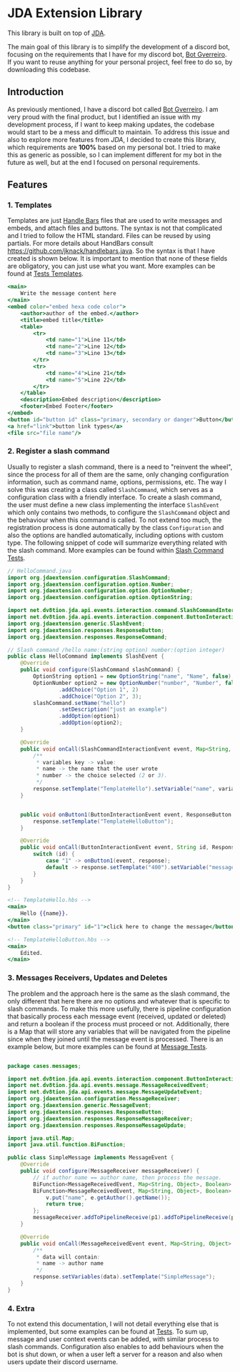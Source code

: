 # JDA Extension Library

This library is built on top of [JDA](https://github.com/discord-jda/JDA).

The main goal of this library is to simplify the development of a discord bot, focusing on the requirements that I have
for my discord bot, [Bot Gverreiro](https://github.com/JoseBambora/PersonalProjects/tree/main/BotDiscord). If you want 
to reuse anything for your personal project, feel free to do so, by downloading this codebase.

## Introduction

As previously mentioned, I have a discord bot called [Bot Gverreiro](https://github.com/JoseBambora/PersonalProjects/tree/main/BotDiscord).
I am very proud with the final product, but I identified an issue with my development process, if I want to keep making 
updates, the codebase would start to be a mess and difficult to maintain. To address this issue and also to explore more 
features from *JDA*, I decided to create this library, which requirements are **100%** based on my personal bot. 
I tried to make this as generic as possible, so I can implement different for my bot in the future as well, but at the 
end I focused on personal requirements. 

## Features

### 1. Templates

Templates are just [Handle Bars](https://handlebarsjs.com/) files that are used to write messages and embeds, and attach
files and buttons. The syntax is not that complicated and I tried to follow the HTML standard. Files can be reused by
using partials. For more details about HandBars consult https://github.com/jknack/handlebars.java.
So the syntax is that I have created is shown below. It is important to mention that none of these fields are obligatory,
you can just use what you want. More examples can be found at [Tests Templates](/src/test/resources/views).

```hbs
<main>
    Write the message content here
</main>
<embed color="embed hexa code color">
    <author>author of the embed.</author>
    <title>embed title</title>
    <table>
        <tr>
            <td name="1">Line 11</td>
            <td name="2">Line 12</td>
            <td name="3">Line 13</td>
        </tr>
        <tr>
            <td name="4">Line 21</td>
            <td name="5">Line 22</td>
        </tr>
    </table>
    <description>Embed description</description>
    <footer>Embed Footer</footer>
</embed>
<button id="button id" class="primary, secondary or danger">Button</button>
<a href="link">button link types</a>
<file src="file name"/>
```

### 2. Register a slash command

Usually to register a slash command, there is a need to "reinvent the wheel", since the process for all of them are the 
same, only changing configuration information, such as command name, options, permissions, etc. The way I solve this was
creating a class called `SlashCommand`, which serves as a configuration class with a friendly interface. To create a slash 
command, the user must define a new class implementing the interface `SlashEvent` which only contains two methods, to configure
the `SlashCommand` object and the behaviour when this command is called. To not extend too much, the registration process 
is done automatically by the class `Configuration` and also the options are handled automatically, including options with 
custom type. The following snippet of code will summarize everything related with the slash command. More examples can 
be found within [Slash Command Tests](src/test/java/cases/slashcommands).

```java
// HelloCommand.java
import org.jdaextension.configuration.SlashCommand;
import org.jdaextension.configuration.option.Number;
import org.jdaextension.configuration.option.OptionNumber;
import org.jdaextension.configuration.option.OptionString;

import net.dv8tion.jda.api.events.interaction.command.SlashCommandInteractionEvent;
import net.dv8tion.jda.api.events.interaction.component.ButtonInteractionEvent;
import org.jdaextension.generic.SlashEvent;
import org.jdaextension.responses.ResponseButton;
import org.jdaextension.responses.ResponseCommand;

// Slash command /hello name:(string option) number:(option integer)
public class HelloCommand implements SlashEvent {
    @Override
    public void configure(SlashCommand slashCommand) {
        OptionString option1 = new OptionString("name", "Name", false);
        OptionNumber option2 = new OptionNumber("number", "Number", false, Number.INTEGER)
                .addChoice("Option 1", 2)
                .addChoice("Option 2", 3);
        slashCommand.setName("hello")
                .setDescription("just an example")
                .addOption(option1)
                .addOption(option2);
    }

    @Override
    public void onCall(SlashCommandInteractionEvent event, Map<String, Object> variables, ResponseCommand response) {
        /**
         * variables key -> value:
         * name -> the name that the user wrote
         * number -> the choice selected (2 or 3).
         */
        response.setTemplate("TemplateHello").setVariable("name", variables.get("name"));
    }


    public void onButton1(ButtonInteractionEvent event, ResponseButton response) {
        response.setTemplate("TemplateHelloButton");
    }

    @Override
    public void onCall(ButtonInteractionEvent event, String id, ResponseButton response) {
        switch (id) {
            case "1" -> onButton1(event, response);
            default -> response.setTemplate("400").setVariable("message", "Button does not exists");
        }
    }
}
```

```hbs
<!-- TemplateHello.hbs -->
<main>
    Hello {{name}}.
</main>
<button class="primary" id="1">click here to change the message</button>
```

```hbs
<!-- TemplateHelloButton.hbs -->
<main>
    Edited.
</main>
```

### 3. Messages Receivers, Updates and Deletes

The problem and the approach here is the same as the slash command, the only different that here there are no options
and whatever that is specific to slash commands. To make this more usefully, there is pipeline configuration that basically
process each message event (received, updated or deleted) and return a boolean if the process must proceed or not. Additionally,
there is a Map that will store any variables that will be navigated from the pipeline since when they joined until the 
message event is processed. There is an example below, but more examples can be found at [Message Tests](src/test/java/cases/messages).

```java

package cases.messages;

import net.dv8tion.jda.api.events.interaction.component.ButtonInteractionEvent;
import net.dv8tion.jda.api.events.message.MessageReceivedEvent;
import net.dv8tion.jda.api.events.message.MessageUpdateEvent;
import org.jdaextension.configuration.MessageReceiver;
import org.jdaextension.generic.MessageEvent;
import org.jdaextension.responses.ResponseButton;
import org.jdaextension.responses.ResponseMessageReceiver;
import org.jdaextension.responses.ResponseMessageUpdate;

import java.util.Map;
import java.util.function.BiFunction;

public class SimpleMessage implements MessageEvent {
    @Override
    public void configure(MessageReceiver messageReceiver) {
        // if author name == author name, then process the message.
        BiFunction<MessageReceivedEvent, Map<String, Object>, Boolean> p1 = (e, v) -> e.getAuthor().getName().equals("author name");
        BiFunction<MessageReceivedEvent, Map<String, Object>, Boolean> p2 = (e, v) -> {
            v.put("name", e.getAuthor().getName());
            return true;
        };
        messageReceiver.addToPipelineReceive(p1).addToPipelineReceive(p2);
    }

    @Override
    public void onCall(MessageReceivedEvent event, Map<String, Object> data, ResponseMessageReceiver response) {
        /**
         * data will contain:
         * name -> author name
         */
        response.setVariables(data).setTemplate("SimpleMessage");
    }
}
```

### 4. Extra

To not extend this documentation, I will not detail everything else that is implemented, but some examples can be found at 
[Tests](src/test/java/cases). To sum up, message and user context events can be added, with similar process to slash
commands. Configuration also enables to add behaviours when the bot is shut down, or when a user left a server for a reason
and also when users update their discord username.